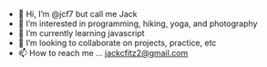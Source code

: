 - 👋 Hi, I’m @jcf7 but call me Jack
- 👀 I’m interested in programming, hiking, yoga, and photography
- 🌱 I’m currently learning javascript
- 💞️ I’m looking to collaborate on projects, practice, etc
- 📫 How to reach me ... jackcfitz2@gmail.com

